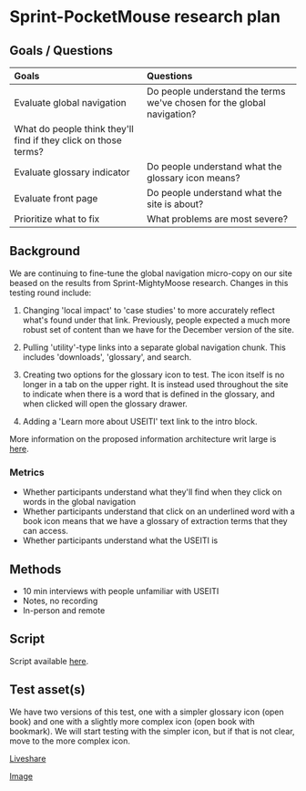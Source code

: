# Sprint-PocketMouse research plan

## Goals / Questions
Goals | Questions
:----- | :---------
Evaluate global navigation | Do people understand the terms we've chosen for the global navigation?
 | What do people think they'll find if they click on those terms?
Evaluate glossary indicator | Do people understand what the glossary icon means?
Evaluate front page | Do people understand what the site is about?
Prioritize what to fix | What problems are most severe?


## Background

We are continuing to fine-tune the global navigation micro-copy on our site beased on the results from Sprint-MightyMoose research. Changes in this testing round include:

1. Changing 'local impact' to 'case studies' to more accurately reflect what's found under that link. Previously, people expected a much more robust set of content than we have for the December version of the site.

1. Pulling 'utility'-type links into a separate global navigation chunk. This includes 'downloads', 'glossary', and search.

1. Creating two options for the glossary icon to test. The icon itself is no longer in a tab on the upper right. It is instead used throughout the site to indicate when there is a word that is defined in the glossary, and when clicked will open the glossary drawer.

1. Adding a 'Learn more about USEITI' text link to the intro block.

More information on the proposed information architecture writ large is [here](https://github.com/18F/doi-extractives-data/issues/622).


### Metrics

* Whether participants understand what they'll find when they click on words in the global navigation
* Whether participants understand that click on an underlined word with a book icon means that we have a glossary of extraction terms that they can access.
* Whether participants understand what the USEITI is


## Methods
* 10 min interviews with people unfamiliar with USEITI
* Notes, no recording
* In-person and remote


## Script

Script available [here](https://github.com/18F/doi-extractives-data/blob/research/research/05_sprint-pocketmouse/sprint-pocketmouse_interview-script.md).


## Test asset(s)

We have two versions of this test, one with a simpler glossary icon (open book) and one with a slightly more complex icon (open book with bookmark). We will start testing with the simpler icon, but if that is not clear, move to the more complex icon.

[Liveshare](https://invis.io/974Q36H6Q)

[Image](https://github.com/18F/doi-extractives-data/blob/research/assets/img/pocketmouse/sprint-pocketmouse-img-a.png)
